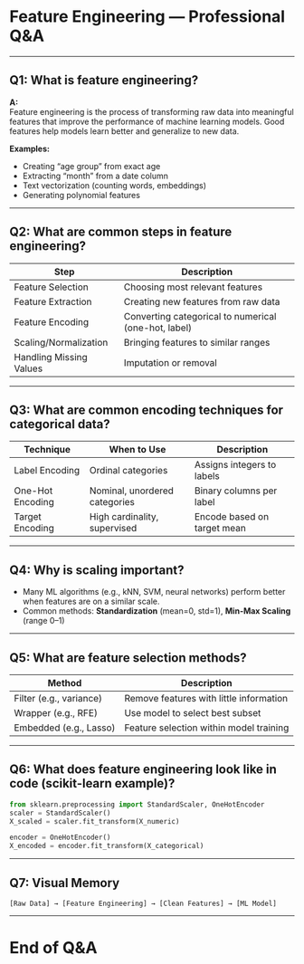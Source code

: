 # Feature Engineering — Professional Q&A

---

## Q1: What is feature engineering?

**A:**  
Feature engineering is the process of transforming raw data into meaningful features that improve the performance of machine learning models. Good features help models learn better and generalize to new data.

**Examples:**  
- Creating “age group” from exact age
- Extracting “month” from a date column
- Text vectorization (counting words, embeddings)
- Generating polynomial features

---

## Q2: What are common steps in feature engineering?

| Step              | Description                                  |
|-------------------|----------------------------------------------|
| Feature Selection | Choosing most relevant features              |
| Feature Extraction| Creating new features from raw data          |
| Feature Encoding  | Converting categorical to numerical (one-hot, label) |
| Scaling/Normalization | Bringing features to similar ranges      |
| Handling Missing Values | Imputation or removal                  |

---

## Q3: What are common encoding techniques for categorical data?

| Technique          | When to Use                  | Description                |
|--------------------|-----------------------------|----------------------------|
| Label Encoding     | Ordinal categories           | Assigns integers to labels |
| One-Hot Encoding   | Nominal, unordered categories| Binary columns per label   |
| Target Encoding    | High cardinality, supervised | Encode based on target mean|

---

## Q4: Why is scaling important?

- Many ML algorithms (e.g., kNN, SVM, neural networks) perform better when features are on a similar scale.
- Common methods: **Standardization** (mean=0, std=1), **Min-Max Scaling** (range 0–1)

---

## Q5: What are feature selection methods?

| Method                  | Description                                  |
|-------------------------|----------------------------------------------|
| Filter (e.g., variance) | Remove features with little information      |
| Wrapper (e.g., RFE)     | Use model to select best subset              |
| Embedded (e.g., Lasso)  | Feature selection within model training      |

---

## Q6: What does feature engineering look like in code (scikit-learn example)?

```python
from sklearn.preprocessing import StandardScaler, OneHotEncoder
scaler = StandardScaler()
X_scaled = scaler.fit_transform(X_numeric)

encoder = OneHotEncoder()
X_encoded = encoder.fit_transform(X_categorical)
```

---

## Q7: Visual Memory

```
[Raw Data] → [Feature Engineering] → [Clean Features] → [ML Model]
```

---

# End of Q&A

